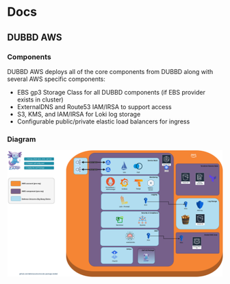 # Docs

## DUBBD AWS

### Components

DUBBD AWS deploys all of the core components from DUBBD along with several AWS specific components:
- EBS gp3 Storage Class for all DUBBD components (if EBS provider exists in cluster)
- ExternalDNS and Route53 IAM/IRSA to support access
- S3, KMS, and IAM/IRSA for Loki log storage
- Configurable public/private elastic load balancers for ingress

### Diagram

![DUBBD AWS](./.images/dubbd-aws-architecture.drawio.png)
